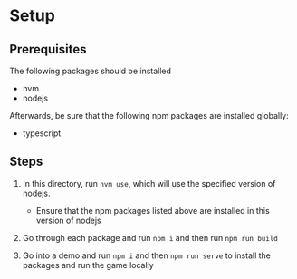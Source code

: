 # Setup

## Prerequisites
The following packages should be installed
- nvm
- nodejs

Afterwards, be sure that the following npm packages are installed globally:
- typescript

## Steps

1. In this directory, run `nvm use`, which will use the specified version of nodejs.
    - Ensure that the npm packages listed above are installed in this version of nodejs

2. Go through each package and run `npm i` and then run `npm run build`

3. Go into a demo and run `npm i` and then `npm run serve` to install the packages and run the game locally